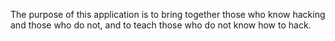 The purpose of this application is to bring together those who know hacking and those who do not, 
and to teach those who do not know how to hack.
